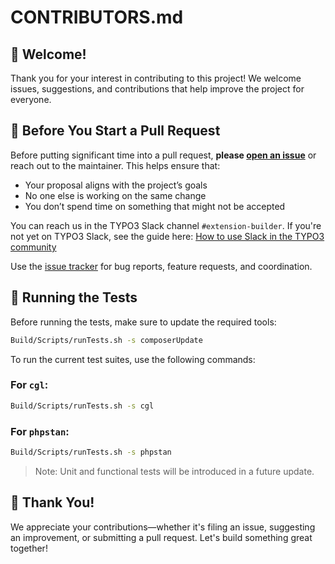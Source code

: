 # CONTRIBUTORS.md

## 👋 Welcome!

Thank you for your interest in contributing to this project! We welcome issues,
suggestions, and contributions that help improve the project for everyone.

## 💬 Before You Start a Pull Request

Before putting significant time into a pull request, **please
[open an issue](https://github.com/froemken/ext-kickstarter/issues)** or reach
out to the maintainer. This helps ensure that:

- Your proposal aligns with the project’s goals
- No one else is working on the same change
- You don’t spend time on something that might not be accepted

You can reach us in the TYPO3 Slack channel `#extension-builder`.
If you're not yet on TYPO3 Slack, see the guide here:
[How to use Slack in the TYPO3 community](https://typo3.org/community/meet/how-to-use-slack-in-the-typo3-community)

Use the [issue tracker](https://github.com/froemken/ext-kickstarter/issues) for
bug reports, feature requests, and coordination.

## 🧪 Running the Tests

Before running the tests, make sure to update the required tools:

```bash
Build/Scripts/runTests.sh -s composerUpdate
```

To run the current test suites, use the following commands:

### For `cgl`:

```bash
Build/Scripts/runTests.sh -s cgl
```
### For `phpstan`:

```bash
Build/Scripts/runTests.sh -s phpstan
```

> Note: Unit and functional tests will be introduced in a future update.

## 🙌 Thank You!

We appreciate your contributions—whether it's filing an issue, suggesting an
improvement, or submitting a pull request. Let's build something great together!

